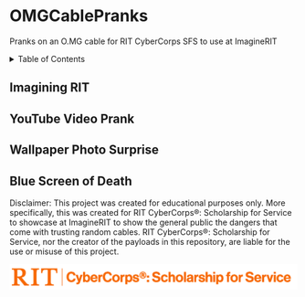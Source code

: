 # OMGCablePranks
Pranks on an O.MG cable for RIT CyberCorps SFS to use at ImagineRIT

<!-- TABLE OF CONTENTS -->
<details>
  <summary>Table of Contents</summary>
  <ol>
    <li><a href="#Imagining RIT">Description</a></li>
    <li><a href="#YouTube Video Prank">Getting Started</a></li>
    <li><a href="#Wallpaper Photo Surprise">Contributing</a></li>
    <li><a href="#Blue Screen of Death">Version History</a></li>
  </ol>
</details>

## Imagining RIT

## YouTube Video Prank

## Wallpaper Photo Surprise

## Blue Screen of Death

Disclaimer: This project was created for educational purposes only. More specifically, this was created for RIT CyberCorps®: Scholarship for Service to showcase at ImagineRIT to show the general public the dangers that come with trusting random cables. RIT CyberCorps®: Scholarship for Service, nor the creator of the payloads in this repository, are liable for the use or misuse of this project.

![CyberCorpsLogo](https://github.com/niapoor/OMGCablePranks/blob/main/tools/CyberCorps%20Logo%20Horizontal%20Full%20Orange.png?raw=true)
